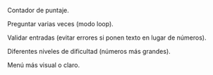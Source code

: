 Contador de puntaje.

Preguntar varias veces (modo loop).

Validar entradas (evitar errores si ponen texto en lugar de números).

Diferentes niveles de dificultad (números más grandes).

Menú más visual o claro.